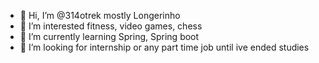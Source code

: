 - 👋 Hi, I’m @314otrek mostly Longerinho
- 👀 I’m interested fitness, video games, chess
- 🌱 I’m currently learning Spring, Spring boot
- 💞️ I’m looking for internship or any part time job until ive ended studies



<!---
314otrek/314otrek is a ✨ special ✨ repository because its `README.md` (this file) appears on your GitHub profile.
You can click the Preview link to take a look at your changes.
--->
